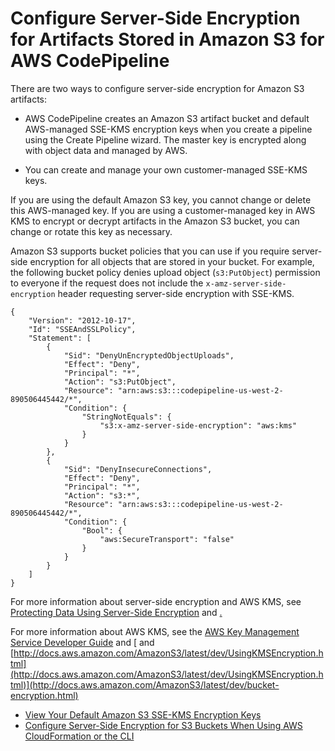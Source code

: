 # Configure Server\-Side Encryption for Artifacts Stored in Amazon S3 for AWS CodePipeline<a name="S3-artifact-encryption"></a>

There are two ways to configure server\-side encryption for Amazon S3 artifacts:

+ AWS CodePipeline creates an Amazon S3 artifact bucket and default AWS\-managed SSE\-KMS encryption keys when you create a pipeline using the Create Pipeline wizard\. The master key is encrypted along with object data and managed by AWS\.

+ You can create and manage your own customer\-managed SSE\-KMS keys\.

If you are using the default Amazon S3 key, you cannot change or delete this AWS\-managed key\. If you are using a customer\-managed key in AWS KMS to encrypt or decrypt artifacts in the Amazon S3 bucket, you can change or rotate this key as necessary\.

Amazon S3 supports bucket policies that you can use if you require server\-side encryption for all objects that are stored in your bucket\. For example, the following bucket policy denies upload object \(`s3:PutObject`\) permission to everyone if the request does not include the `x-amz-server-side-encryption` header requesting server\-side encryption with SSE\-KMS\.

```
{
    "Version": "2012-10-17",
    "Id": "SSEAndSSLPolicy",
    "Statement": [
        {
            "Sid": "DenyUnEncryptedObjectUploads",
            "Effect": "Deny",
            "Principal": "*",
            "Action": "s3:PutObject",
            "Resource": "arn:aws:s3:::codepipeline-us-west-2-890506445442/*",
            "Condition": {
                "StringNotEquals": {
                    "s3:x-amz-server-side-encryption": "aws:kms"
                }
            }
        },
        {
            "Sid": "DenyInsecureConnections",
            "Effect": "Deny",
            "Principal": "*",
            "Action": "s3:*",
            "Resource": "arn:aws:s3:::codepipeline-us-west-2-890506445442/*",
            "Condition": {
                "Bool": {
                    "aws:SecureTransport": "false"
                }
            }
        }
    ]
}
```

For more information about server\-side encryption and AWS KMS, see [Protecting Data Using Server\-Side Encryption](http://docs.aws.amazon.com/AmazonS3/latest/dev/serv-side-encryption.html) and [\.](http://docs.aws.amazon.com/AmazonS3/latest/dev/UsingKMSEncryption.html)

For more information about AWS KMS, see the [AWS Key Management Service Developer Guide](http://docs.aws.amazon.com/kms/latest/developerguide/) and [ and [http://docs.aws.amazon.com/AmazonS3/latest/dev/UsingKMSEncryption.html](http://docs.aws.amazon.com/AmazonS3/latest/dev/UsingKMSEncryption.html)](http://docs.aws.amazon.com/AmazonS3/latest/dev/bucket-encryption.html)


+ [View Your Default Amazon S3 SSE\-KMS Encryption Keys](S3-view-default-keys.md)
+ [Configure Server\-Side Encryption for S3 Buckets When Using AWS CloudFormation or the CLI](S3-rotate-customer-key.md)